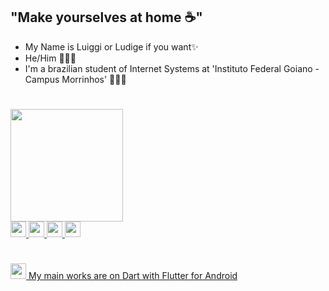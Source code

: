 
## "Make yourselves at home ☕"
- My Name is Luiggi or Ludige if you want✨
- He/Him 👨🏻‍💻
- I'm a brazilian student of Internet Systems at 'Instituto Federal Goiano - Campus Morrinhos' 🙋🏻‍♂️
#
<div>
<a href="https://github.com/ludige">
<img loading="lazy" height="180em" src="https://github-readme-stats.vercel.app/api/top-langs/?username=ludige&layout=compact&langs_count=7&theme=dracula"/>
  <div> <img loading="lazy" src="https://cdn.jsdelivr.net/gh/devicons/devicon/icons/java/java-original-wordmark.svg" width="25" height="25"/> 
 <img loading="lazy" src="https://cdn.jsdelivr.net/gh/devicons/devicon/icons/javascript/javascript-original.svg" width="25" height="25"/>  
<img loading="lazy" src="https://cdn.jsdelivr.net/gh/devicons/devicon/icons/nodejs/nodejs-original-wordmark.svg" width="25" height="25"/> 
 <img loading="lazy" src="https://cdn.jsdelivr.net/gh/devicons/devicon/icons/python/python-plain.svg" width="25" height="25"/>

</div>
</div>

#
<img loading="lazy" src="https://cdn.jsdelivr.net/gh/devicons/devicon/icons/flutter/flutter-original.svg" width="25" height="25"/> My main works are on Dart with Flutter for Android


